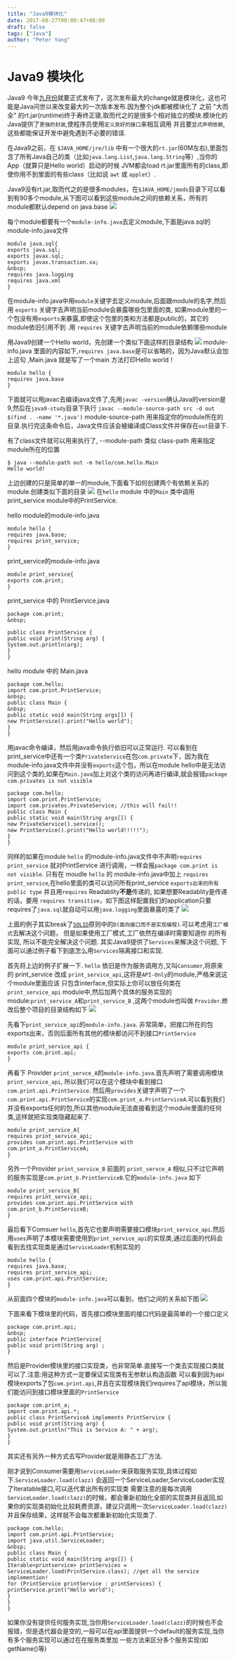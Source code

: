 ```yaml
---
title: "Java9模块化"
date: 2017-08-27T00:00:47+08:00
draft: false
tags: ["Java"]
author: "Peter Yang"
---
```


# Java9 模块化

Java9 今年[九月份][1]就要正式发布了，这次发布最大的change就是模块化，这也可能是Java问世以来改变最大的一次版本发布.因为整个jdk都被模块化了 之前 "大而全" 的rt.jar(runtime)终于寿终正寝,取而代之的是很多个相对独立的模块.模块化的Java提供了`更强的封装`,使程序员使用`定义良好的接口`来相互调用 并且要`显式声明依赖`,这些都能保证开发中避免遇到不必要的错误.

在Java9之前，在 `$JAVA_HOME/jre/lib` 中有一个很大的`rt.jar`(60M左右),里面包含了所有Java自己的类（比如`java.lang.List`,`java.lang.String`等）,当你的App（就算只是Hello world）启动的时候 JVM都会load rt.jar里面所有的class,即使你用不到里面的有些class（比如说 `awt` 或 `applet`）.

Java9没有rt.jar,取而代之的是很多modules，在`$JAVA_HOME/jmods`目录下可以看到有90多个module,从下图可以看到这些module之间的依赖关系，所有的module都默认depend on java.base ![][2]

每个module都要有一个`module-info.java`去定义module,下面是java.sql的module-info.java文件


    module java.sql{  
    exports java.sql;  
    exports javax.sql;  
    exports javax.transaction.xa;  
    &nbsp;  
    requires java.logging  
    requires java.xml  
    }  



在module-info.java中用`module`关键字去定义module,后面跟module的名字,然后用 `exports` 关键字去声明当前module会暴露哪些包里面的类, 如果module里的一个包没有用`exports`来暴露,即使这个包里的类和方法都是public的，其它的module依旧引用不到 .用 `requires` 关键字去声明当前的module依赖哪些module

用Java9创建一个Hello world，先创建一个类似下面这样的目录结构 ![][3] module-info.java 里面的内容如下,`requires java.base`是可以省略的，因为Java默认会加上这句 ,Main.java 就是写了一个main 方法打印Hello world！


    module hello {  
    requires java.base  
    }  



下面就可以用javac去编译java文件了,先用`javac -version`确认Java的version是9,然后在`java9-study`目录下执行 `javac --module-source-path src -d out $(find . -name '*.java')` module-source-path 用来指定你的module所在的目录.执行完这条命令后，Java文件应该会被编译成Class文件并保存在`out`目录下.

有了class文件就可以用来执行了, --module-path 类似 class-path 用来指定module所在的位置


    $ java --module-path out -m hello/com.hello.Main  
    Hello world!  


上边创建的只是简单的单一的module,下面看下如何创建两个有依赖关系的module.创建类似下面的目录 ![][4] 在`hello` module 中的`Main` 类中调用 print_service module中的PrintService.

hello module的module-info.java


    module hello {  
    requires java.base;  
    requires print_service;  
    }  



print_service的module-info.java


    module print_service{  
    exports com.print;  
    }  



print_service 中的 PrintService.java


    package com.print;  
    &nbsp;

    public class PrintService {  
    public void print(String arg) {  
    System.out.println(arg);  
    }  
    }  



hello module 中的 Main.java


    package com.hello;  
    import com.print.PrintService;  
    &nbsp;  
    public class Main {  
    &nbsp;  
    public static void main(String args[]) {  
    new PrintService().print("Hello world");  
    }  
    }  



用javac命令编译，然后用java命令执行依旧可以正常运行. 可以看到在print_service中还有一个类`PrivateService`在包`com.private`下，因为我在module-info.java文件中并没有`exports`这个包，所以在module hello中是无法访问到这个类的,如果在`Main.java`加上对这个类的访问再进行编译,就会报错`package com.privates is not visible`


    package com.hello;  
    import com.print.PrintService;  
    import com.privates.PrivateService; //this will fail!!  
    public class Main {  
    public static void main(String args[]) {  
    new PrivateService().service();  
    new PrintService().print("Hello world!!!!!");  
    }  
    }  



同样的如果在module `hello` 的module-info.java文件中不声明`requires print_service` 就对PrintService 进行调用，一样会报`package com.print is not visible`. 只有在 moudle `hello` 的 module-info.java中加上 `requires print_service`,在hello里面的类可以访问所有print_service `exports出来的所有public type` 并且用`requires` Readablity**不是**传递的, 如果想要Readablity是传递的话，要用 `requires transitive`，如下图这样配置我们的application只要requires了`java.sql`就自动可以用`java.logging`里面暴露的类了 ![][5]

上面的例子其实break了[`SOLID`][6]原则中的`D(面向接口而不是实现编程)`.可以考虑用`工厂模式`去解决这个问题， 但是如果使用工厂模式,工厂依然在编译时需要知道你 的所有实现, 所以不能完全解决这个问题. 其实Java9提供了`Services`来解决这个问题, 下面可以通过例子看下到底怎么用`Services`隔离接口和实现.

首先将上边的例子扩展一下. `hello` 依旧是作为服务调用方,又叫`Consumer`,将原来的 print_service 改成 `print_service_api`,这将是`API-Only`的module,严格来说这个module里面应该 只包含interface,但实际上你可以放任何类在 `print_service_api` module中,然后加两个具体的服务实现的module:`print_service_A`和`print_service_B` ,这两个module也叫做 `Provider`.修改后整个项目的目录结构如下 ![][7]

先看下`print_service_api`的`module-info.java`. 非常简单，把接口所在的包exports出来，否则后面所有其他的模块都访问不到接口`PrintService`


    module print_service_api {  
    exports com.print.api;  
    }  



再看下 Provider `print_servce_A`的`module-info.java`.首先声明了需要调用模块`print_service_api`, 所以我们可以在这个模块中看到接口`com.print.api.PrintService`. 然后用`provides`关键字声明了一个`com.print.api.PrintService`的实现`com.print_a.PrintServiceA`.可以看到我们并没有exports任何的包,所以其他module无法直接看到这个module里面的任何类,这样就把实现类隐藏起来了.


    module print_service_A{  
    requires print_service_api;  
    provides com.print.api.PrintService with  
    com.print_a.PrintServiceA;  
    }  



另外一个Provider `print_service_B` 前面的 `print_servce_A` 相似,只不过它声明的服务实现是`com.print_b.PrintServiceB`.它的`module-info.java` 如下


    module print_service_B{  
    requires print_service_api;  
    provides com.print.api.PrintService with  
    com.print_b.PrintServiceB;  
    }  



最后看下Comsuer `hello`,首先它也要声明需要接口模块`print_service_api`.然后用`uses`声明了本模块需要使用到`print_service_api`的实现类,通过后面的代码会看到去找实现类是通过`ServiceLoader`机制实现的


    module hello {  
    requires java.base;  
    requires print_service_api;  
    uses com.print.api.PrintService;  
    }  



从前面四个模块的`module-info.java`可以看到，他们之间的关系如下图 ![][8]

下面来看下模块里的代码，首先接口模块里面的接口代码是最简单的一个接口定义


    package com.print.api;  
    &nbsp;  
    public interface PrintService{  
    public void print(String arg) ;  
    }  



然后是Provider模块里的接口实现类，也非常简单.直接写一个类去实现接口类就可以了.注意:用这种方式一定要保证实现类有无参默认构造函数 可以看到因为api模块exports了包`com.print.api`,并且在实现模块我们requires了api模块，所以我们能访问到接口模块里面的`PrintService`


    package com.print_a;  
    import com.print.api.*;  
    public class PrintServiceA implements PrintService {  
    public void print(String arg) {  
    System.out.println("This is Service A: " + arg);  
    }  
    }  



其实还有另外一种方式去写Provider就是用静态工厂方法.

刚才说到Consumer需要用`ServiceLoader`来获取服务实现,具体过程如下.`ServiceLoader.load(clazz)` 会返回一个ServiceLoader,ServiceLoader实现了Iteratable接口,可以迭代拿出所有的实现类 需要注意的是每次调用`ServiceLoader.load(clazz)`的时候，都会重新初始化全部的实现类并且返回,如果你的实现类初始化比较耗费资源，建议只调用一次`ServiceLoader.load(clazz)`并且保存结果，这样就不会每次都重新初始化实现类了.


    package com.hello;  
    import com.print.api.PrintService;  
    import java.util.ServiceLoader;  
    &nbsp;  
    public class Main {  
    public static void main(String args[]) {  
    Iterable<printservice> printServices = ServiceLoader.load(PrintService.class); //get all the service implemention!  
    for (PrintService printService : printServices) {  
    printService.print("Hello world");  
    }  
    }  
    }  



如果你没有提供任何服务实现,当你用`ServiceLoader.load(clazz)`的时候也不会报错，但是迭代器会是空的,一般可以在api里面提供一个default的服务实现,当你有多个服务实现可以通过在在服务类里加 一些方法来区分多个服务实现(如getName()等)

[1]: http://www.java9countdown.xyz/
[2]: /img/jdk-module.png
[3]: /img/hello_module_info.PNG
[4]: /img/hello_module_info_2.PNG
[5]: /img/implied_readabliity.PNG
[6]: https://en.wikipedia.org/wiki/SOLID_(object-oriented_design)
[7]: /img/module_services.PNG
[8]: /img/Service_arch.PNG
